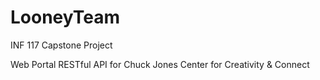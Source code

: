 # LooneyTeam
INF 117 Capstone Project

Web Portal RESTful API for Chuck Jones Center for Creativity & Connect
